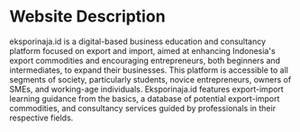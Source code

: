 # Website Description
eksporinaja.id is a digital-based business education and consultancy platform focused on export and import, aimed at enhancing Indonesia's export commodities and encouraging entrepreneurs, both beginners and intermediates, to expand their businesses. This platform is accessible to all segments of society, particularly students, novice entrepreneurs, owners of SMEs, and working-age individuals. Eksporinaja.id features export-import learning guidance from the basics, a database of potential export-import commodities, and consultancy services guided by professionals in their respective fields.
